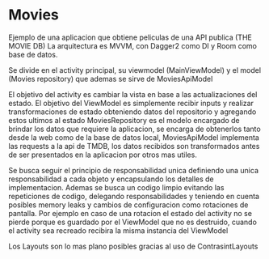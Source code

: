 # Movies


Ejemplo de una aplicacion que obtiene peliculas de una API publica (THE MOVIE DB)
La arquitectura es MVVM, con Dagger2 como DI y Room como base de datos.

Se divide en el activity principal, su viewmodel (MainViewModel) y el model (Movies repository) que ademas se sirve de MoviesApiModel

El objetivo del activity es cambiar la vista en base a las actualizaciones del estado.
El objetivo del ViewModel es simplemente recibir inputs y realizar transformaciones de estado obteniendo datos del repositorio y agregando estos ultimos al estado
MoviesRepository es el modelo encargado de brindar los datos que requiere la aplicacion, se encarga de obtenerlos tanto desde la web como de la base de datos local,
MoviesApiModel implementa las requests a la api de TMDB, los datos recibidos son transformados antes de ser presentados en la aplicacion por otros mas utiles.

Se busca seguir el principio de responsabilidad unica definiendo una unica responsabilidad a cada objeto y encapsulando los detalles de implementacion.
Ademas se busca un codigo limpio evitando las repeticiones de codigo, delegando  responsabilidades y teniendo en cuenta posibles memory leaks y cambios de configuracion como rotaciones de pantalla. Por ejemplo en caso de una rotacion el estado del activity no se pierde porque es guardado por el ViewModel que no es destruido, cuando el activity sea recreado recibira la misma instancia del ViewModel

Los Layouts son lo mas plano posibles gracias al uso de ContrasintLayouts
